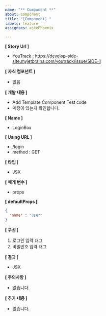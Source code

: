 ```yaml
---
name: "** Component **"
about: Component
title: "[Component] "
labels: feature
assignees: askePhoenix

---
```


**[ Story Url ]**
- YouTrack : https://develop-side-site.myjetbrains.com/youtrack/issue/SIDE-1

**[ 자식 컴포넌트 ]**
- 없음

**[ 개발 내용 ]**
- Add Template Component Test code
- 계정이 있는지 확인합니다.

**[ Name ]**
- LoginBox

**[ Using URL ]**
- /login
- method : GET

**[ 타입 ]**
- JSX

**[ 매개 변수 ]**
- props

**[ defaultProps ]**
```json
{
  "name" : "user"
}
```

**[ 구성 ]**
1. 로그인 입력 태그
2. 비밀번호 입력 태그

**[ 결과 ]**
- JSX

**[ 주의사항 ]**
- 없습니다.

**[ 추가 내용 ]**
- 없습니다.
